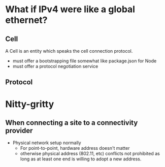 # What if IPv4 were like a global ethernet?

## Cell

A Cell is an entity which speaks the cell connection protocol.

- must offer a bootstrapping file somewhat like package.json for Node
- must offer a protocol negotiation service

## Protocol

# Nitty-gritty

## When connecting a site to a connectivity provider

- Physical network setup normally
  - For point-to-point, hardware address doesn't matter
  - otherwise physical address (802.11, etc) conflicts not prohibited as long as at least one end is willing to adopt a new address.

